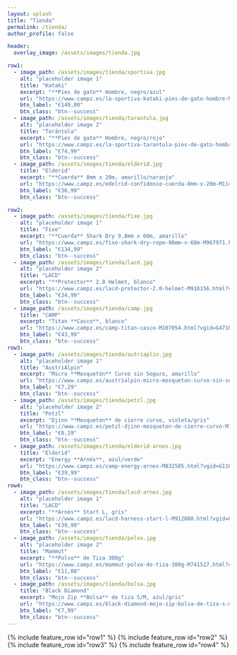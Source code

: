 ```yaml
---
layout: splash
title: "Tienda"
permalink: /tienda/
author_profile: false

header:
  overlay_image: /assets/images/tienda.jpg

row1:
  - image_path: /assets/images/tienda/sportiva.jpg
    alt: "placeholder image 1"
    title: "Kataki"
    excerpt: "**Pies de gato** Hombre, negro/azul"
    url: "https://www.campz.es/la-sportiva-kataki-pies-de-gato-hombre-M106891.html?vgid=G591268&cgid=21693"
    btn_label: "€149,00"
    btn_class: "btn--success"
  - image_path: /assets/images/tienda/tarantula.jpg
    alt: "placeholder image 2"
    title: "Tarántula"
    excerpt: "**Pies de gato** Hombre, negro/rojo"
    url: "https://www.campz.es/la-sportiva-tarantula-pies-de-gato-hombre-M102557.html?vgid=G1245393&cgid=24538"
    btn_label: "€74,99"
    btn_class: "btn--success"
  - image_path: /assets/images/tienda/elderid.jpg
    title: "Elderid"
    excerpt: "**Cuerda** 8mm x 20m, amarillo/naranja"
    url: "https://www.campz.es/edelrid-confidence-cuerda-8mm-x-20m-M114570.html?vgid=G337135&cgid=21695"
    btn_label: "€36,99"
    btn_class: "btn--success"

row2:
  - image_path: /assets/images/tienda/fixe.jpg
    alt: "placeholder image 1"
    title: "Fixe"
    excerpt: "**Cuerda** Shark Dry 9,8mm x 60m, amarillo"
    url: "https://www.campz.es/fixe-shark-dry-rope-98mm-x-60m-M967971.html?vgid=G1404864&cgid=21695"
    btn_label: "€134,99"
    btn_class: "btn--success"
  - image_path: /assets/images/tienda/lacd.jpg
    alt: "placeholder image 2"
    title: "LACD"
    excerpt: "**Protector** 2.0 Helmet, blanco"
    url: "https://www.campz.es/lacd-protector-2.0-helmet-M916156.html?vgid=G1312423&cgid=21698"
    btn_label: "€34,99"
    btn_class: "btn--success"
  - image_path: /assets/images/tienda/camp.jpg
    title: "CAMP"
    excerpt: "Titan **Casco**, blanco"
    url: "https://www.campz.es/camp-titan-casco-M107054.html?vgid=G471091&cgid=21698"
    btn_label: "€43,99"
    btn_class: "btn--success"
row3:
  - image_path: /assets/images/tienda/autriaplin.jpg
    alt: "placeholder image 1"
    title: "AustriAlpin"
    excerpt: "Micro **Mosquetón** Curvo sin Seguro, amarillo"
    url: "https://www.campz.es/austrialpin-micro-mosqueton-curvo-sin-seguro-M126157.html?vgid=G319277&cgid=21694"
    btn_label: "€7,29"
    btn_class: "btn--success"
  - image_path: /assets/images/tienda/petzl.jpg
    alt: "placeholder image 2"
    title: "Petzl"
    excerpt: "Djinn **Mosquetón** de cierre curvo, violeta/gris"
    url: "https://www.campz.es/petzl-djinn-mosqueton-de-cierre-curvo-M126660.html?vgid=G1130474&cgid=21694"
    btn_label: "€8,19"
    btn_class: "btn--success"
  - image_path: /assets/images/tienda/elderid-arnes.jpg
    title: "Elderid"
    excerpt: "Energy **Arnés**, azul/verde"
    url: "https://www.campz.es/camp-energy-arnes-M832505.html?vgid=G1168676&cgid=21696"
    btn_label: "€39,99"
    btn_class: "btn--success"
row4:
  - image_path: /assets/images/tienda/lacd-arnes.jpg
    alt: "placeholder image 1"
    title: "LACD"
    excerpt: "**Arnés** Start L, gris"
    url: "https://www.campz.es/lacd-harness-start-l-M912088.html?vgid=G351766&cgid=21696"
    btn_label: "€39,99"
    btn_class: "btn--success"
  - image_path: /assets/images/tienda/polvo.jpg
    alt: "placeholder image 2"
    title: "Mammut"
    excerpt: "**Polvo** de Tiza 300g"
    url: "https://www.campz.es/mammut-polvo-de-tiza-300g-M741527.html?cgid=70282"
    btn_label: "€11,00"
    btn_class: "btn--success"
  - image_path: /assets/images/tienda/bolsa.jpg
    title: "Black Diamond"
    excerpt: "Mojo Zip **Bolsa** de tiza S/M, azul/gris"
    url: "https://www.campz.es/black-diamond-mojo-zip-bolsa-de-tiza-s-m-M713868.html?vgid=G967671&cgid=70281"
    btn_label: "€7,99"
    btn_class: "btn--success"
---
```



{% include feature_row id="row1" %}
{% include feature_row id="row2" %}
{% include feature_row id="row3" %}
{% include feature_row id="row4" %}


